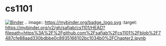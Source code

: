# cs1101
[![Binder](https://mybinder.org/badge_logo.svg)](https://mybinder.org/v2/gh/safiab/cs1101/HEAD?filepath=https%3A%2F%2Fgithub.com%2Fsafiab%2Fcs1101%2Fblob%2F7487cfe88aad330bdbbe0c8935166102bc1034b0%2FChapter2.ipynb)
.. image:: https://mybinder.org/badge_logo.svg
 :target: https://mybinder.org/v2/gh/safiab/cs1101/HEAD?filepath=https%3A%2F%2Fgithub.com%2Fsafiab%2Fcs1101%2Fblob%2F7487cfe88aad330bdbbe0c8935166102bc1034b0%2FChapter2.ipynb
 
